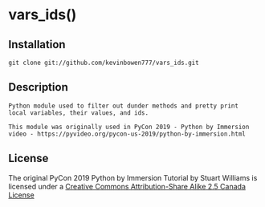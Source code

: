 # vars_ids()

## Installation #

    git clone git://github.com/kevinbowen777/vars_ids.git

## Description #

    Python module used to filter out dunder methods and pretty print
	local variables, their values, and ids.

	This module was originally used in PyCon 2019 - Python by Immersion
	video - https://pyvideo.org/pycon-us-2019/python-by-immersion.html


## License
The original PyCon 2019 Python by Immersion Tutorial by Stuart Williams is licensed under a [Creative
Commons Attribution-Share Alike 2.5 Canada License](http://creativecommons.org/licenses/by-sa/2.5/ca/)
